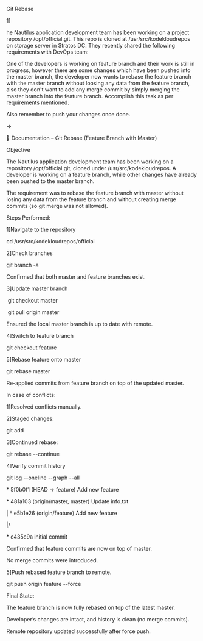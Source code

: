 Git Rebase



1]

he Nautilus application development team has been working on a project repository /opt/official.git. This repo is cloned at /usr/src/kodekloudrepos on storage server in Stratos DC. They recently shared the following requirements with DevOps team:





One of the developers is working on feature branch and their work is still in progress, however there are some changes which have been pushed into the master branch, the developer now wants to rebase the feature branch with the master branch without loosing any data from the feature branch, also they don't want to add any merge commit by simply merging the master branch into the feature branch. Accomplish this task as per requirements mentioned.



Also remember to push your changes once done.



->



📘 Documentation – Git Rebase (Feature Branch with Master)



Objective



The Nautilus application development team has been working on a repository /opt/official.git, cloned under /usr/src/kodekloudrepos. A developer is working on a feature branch, while other changes have already been pushed to the master branch.



The requirement was to rebase the feature branch with master without losing any data from the feature branch and without creating merge commits (so git merge was not allowed).





Steps Performed:

1]Navigate to the repository

cd /usr/src/kodekloudrepos/official



2]Check branches

git branch -a

Confirmed that both master and feature branches exist.



3]Update master branch

&nbsp;git checkout master

&nbsp;git pull origin master



Ensured the local master branch is up to date with remote.



4]Switch to feature branch

git checkout feature



5]Rebase feature onto master

git rebase master



Re-applied commits from feature branch on top of the updated master.



In case of conflicts:

1]Resolved conflicts manually.

2]Staged changes:

git add <file>



3]Continued rebase:

git rebase --continue



4]Verify commit history

git log --oneline --graph --all



\* 5f0b0f1 (HEAD -> feature) Add new feature

\* 481a103 (origin/master, master) Update info.txt

| \* e5b1e26 (origin/feature) Add new feature

|/  

\* c435c9a initial commit



Confirmed that feature commits are now on top of master.

No merge commits were introduced.



5]Push rebased feature branch to remote.

git push origin feature --force



Final State:

The feature branch is now fully rebased on top of the latest master.

Developer’s changes are intact, and history is clean (no merge commits).

Remote repository updated successfully after force push.




